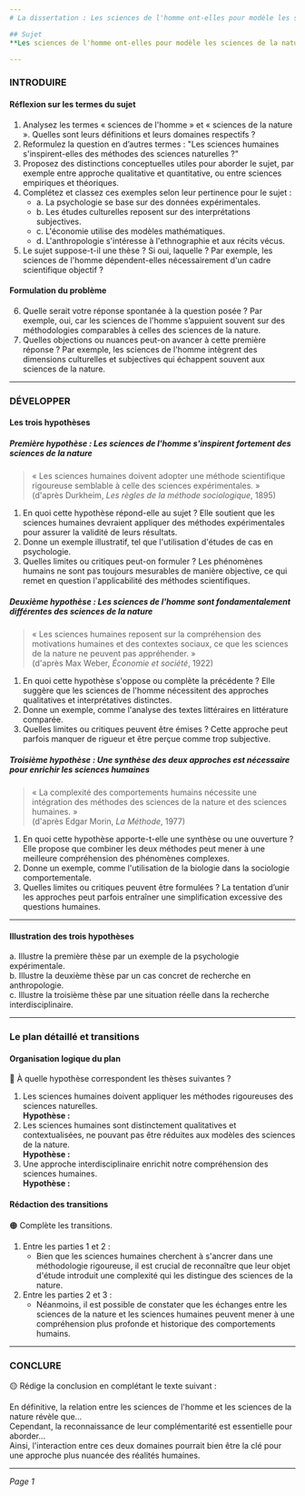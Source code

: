 ```yaml
---
# La dissertation : Les sciences de l'homme ont-elles pour modèle les sciences de la nature ?

## Sujet
**Les sciences de l'homme ont-elles pour modèle les sciences de la nature ?**

---
```


### INTRODUIRE

#### Réflexion sur les termes du sujet

1. Analysez les termes « sciences de l'homme » et « sciences de la nature ». Quelles sont leurs définitions et leurs domaines respectifs ?
2. Reformulez la question en d’autres termes : "Les sciences humaines s'inspirent-elles des méthodes des sciences naturelles ?"
3. Proposez des distinctions conceptuelles utiles pour aborder le sujet, par exemple entre approche qualitative et quantitative, ou entre sciences empiriques et théoriques.
4. Complétez et classez ces exemples selon leur pertinence pour le sujet :
   - a. La psychologie se base sur des données expérimentales.
   - b. Les études culturelles reposent sur des interprétations subjectives.
   - c. L'économie utilise des modèles mathématiques.
   - d. L'anthropologie s'intéresse à l'ethnographie et aux récits vécus.
5. Le sujet suppose-t-il une thèse ? Si oui, laquelle ? Par exemple, les sciences de l'homme dépendent-elles nécessairement d'un cadre scientifique objectif ?

#### Formulation du problème

6. Quelle serait votre réponse spontanée à la question posée ? Par exemple, oui, car les sciences de l'homme s’appuient souvent sur des méthodologies comparables à celles des sciences de la nature.
7. Quelles objections ou nuances peut-on avancer à cette première réponse ? Par exemple, les sciences de l'homme intègrent des dimensions culturelles et subjectives qui échappent souvent aux sciences de la nature.

---

### DÉVELOPPER

#### Les trois hypothèses

##### Première hypothèse : Les sciences de l'homme s'inspirent fortement des sciences de la nature

> « Les sciences humaines doivent adopter une méthode scientifique rigoureuse semblable à celle des sciences expérimentales. »  
> (d'après Durkheim, *Les règles de la méthode sociologique*, 1895)

1. En quoi cette hypothèse répond-elle au sujet ? Elle soutient que les sciences humaines devraient appliquer des méthodes expérimentales pour assurer la validité de leurs résultats.
2. Donne un exemple illustratif, tel que l'utilisation d'études de cas en psychologie.
3. Quelles limites ou critiques peut-on formuler ? Les phénomènes humains ne sont pas toujours mesurables de manière objective, ce qui remet en question l'applicabilité des méthodes scientifiques.

##### Deuxième hypothèse : Les sciences de l'homme sont fondamentalement différentes des sciences de la nature

> « Les sciences humaines reposent sur la compréhension des motivations humaines et des contextes sociaux, ce que les sciences de la nature ne peuvent pas appréhender. »  
> (d'après Max Weber, *Économie et société*, 1922)

1. En quoi cette hypothèse s'oppose ou complète la précédente ? Elle suggère que les sciences de l'homme nécessitent des approches qualitatives et interprétatives distinctes.
2. Donne un exemple, comme l'analyse des textes littéraires en littérature comparée.
3. Quelles limites ou critiques peuvent être émises ? Cette approche peut parfois manquer de rigueur et être perçue comme trop subjective.

##### Troisième hypothèse : Une synthèse des deux approches est nécessaire pour enrichir les sciences humaines

> « La complexité des comportements humains nécessite une intégration des méthodes des sciences de la nature et des sciences humaines. »  
> (d'après Edgar Morin, *La Méthode*, 1977)

1. En quoi cette hypothèse apporte-t-elle une synthèse ou une ouverture ? Elle propose que combiner les deux méthodes peut mener à une meilleure compréhension des phénomènes complexes.
2. Donne un exemple, comme l'utilisation de la biologie dans la sociologie comportementale.
3. Quelles limites ou critiques peuvent être formulées ? La tentation d’unir les approches peut parfois entraîner une simplification excessive des questions humaines.

---

#### Illustration des trois hypothèses

a. Illustre la première thèse par un exemple de la psychologie expérimentale.  
b. Illustre la deuxième thèse par un cas concret de recherche en anthropologie.  
c. Illustre la troisième thèse par une situation réelle dans la recherche interdisciplinaire.

---

### Le plan détaillé et transitions

#### Organisation logique du plan

🔴 À quelle hypothèse correspondent les thèses suivantes ?

1. Les sciences humaines doivent appliquer les méthodes rigoureuses des sciences naturelles.  
   **Hypothèse :**
2. Les sciences humaines sont distinctement qualitatives et contextualisées, ne pouvant pas être réduites aux modèles des sciences de la nature.  
   **Hypothèse :**
3. Une approche interdisciplinaire enrichit notre compréhension des sciences humaines.  
   **Hypothèse :**

#### Rédaction des transitions

🟠 Complète les transitions.

1. Entre les parties 1 et 2 :  
   - Bien que les sciences humaines cherchent à s'ancrer dans une méthodologie rigoureuse, il est crucial de reconnaître que leur objet d'étude introduit une complexité qui les distingue des sciences de la nature.
2. Entre les parties 2 et 3 :  
   - Néanmoins, il est possible de constater que les échanges entre les sciences de la nature et les sciences humaines peuvent mener à une compréhension plus profonde et historique des comportements humains.

---

### CONCLURE

🟡 Rédige la conclusion en complétant le texte suivant :

En définitive, la relation entre les sciences de l'homme et les sciences de la nature révèle que…  
Cependant, la reconnaissance de leur complémentarité est essentielle pour aborder…  
Ainsi, l'interaction entre ces deux domaines pourrait bien être la clé pour une approche plus nuancée des réalités humaines.

--- 

*Page 1*